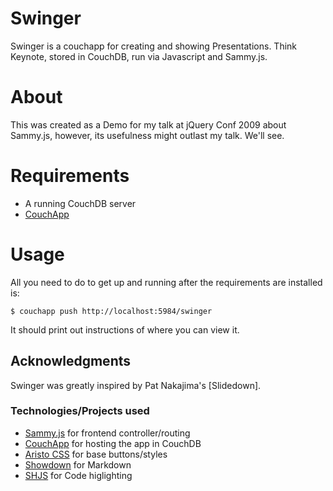 # Swinger

Swinger is a couchapp for creating and showing Presentations. Think Keynote, stored in CouchDB, run via Javascript and Sammy.js.

# About

This was created as a Demo for my talk at jQuery Conf 2009 about Sammy.js, however, its usefulness might outlast my talk. We'll see.

# Requirements

* A running CouchDB server
* [CouchApp](http://github.com/couchapp/couchapp)

# Usage

All you need to do to get up and running after the requirements are installed is:

    $ couchapp push http://localhost:5984/swinger
    
It should print out instructions of where you can view it.

## Acknowledgments

Swinger was greatly inspired by Pat Nakajima's [Slidedown]. 

### Technologies/Projects used

* [Sammy.js](http://code.quirkey.com/sammy) for frontend controller/routing
* [CouchApp](http://github.com/couchapp/couchapp) for hosting the app in CouchDB
* [Aristo CSS](http://github.com/maccman/aristo/tree/master) for base buttons/styles
* [Showdown](http://attacklab.net/showdown/) for Markdown
* [SHJS](http://shjs.sourceforge.net/) for Code higlighting